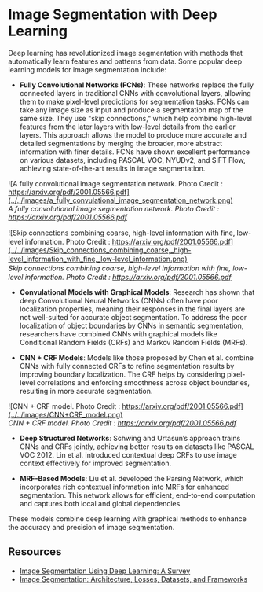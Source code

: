 # Image Segmentation with Deep Learning

Deep learning has revolutionized image segmentation with methods that automatically learn features and patterns from data. Some popular deep learning models for image segmentation include:

- **Fully Convolutional Networks (FCNs)**: These networks replace the fully connected layers in traditional CNNs with convolutional layers, allowing them to make pixel-level predictions for segmentation tasks. FCNs can take any image size as input and produce a segmentation map of the same size. They use "skip connections," which help combine high-level features from the later layers with low-level details from the earlier layers. This approach allows the model to produce more accurate and detailed segmentations by merging the broader, more abstract information with finer details. FCNs have shown excellent performance on various datasets, including PASCAL VOC, NYUDv2, and SIFT Flow, achieving state-of-the-art results in image segmentation.

![A fully convolutional image segmentation network. Photo Credit : https://arxiv.org/pdf/2001.05566.pdf](../../images/a_fully_convulational_image_segmentation_network.png) <br>
*A fully convolutional image segmentation network. Photo Credit : https://arxiv.org/pdf/2001.05566.pdf*

![Skip connections combining coarse, high-level information with ﬁne, low-level information. Photo Credit : https://arxiv.org/pdf/2001.05566.pdf](../../images/Skip_connections_combining_coarse,_high-level_information_with_ﬁne,_low-level_information.png) <br>
*Skip connections combining coarse, high-level information with ﬁne, low-level information. Photo Credit : https://arxiv.org/pdf/2001.05566.pdf*

- **Convulational Models with Graphical Models**: Research has shown that deep Convolutional Neural Networks (CNNs) often have poor localization properties, meaning their responses in the final layers are not well-suited for accurate object segmentation. To address the poor localization of object boundaries by CNNs in semantic segmentation, researchers have combined CNNs with graphical models like Conditional Random Fields (CRFs) and Markov Random Fields (MRFs).

 - **CNN + CRF Models**: Models like those proposed by Chen et al. combine CNNs with fully connected CRFs to refine segmentation results by improving boundary localization. The CRF helps by considering pixel-level correlations and enforcing smoothness across object boundaries, resulting in more accurate segmentation.

![CNN + CRF model. Photo Credit : https://arxiv.org/pdf/2001.05566.pdf](../../images/CNN+CRF_model.png) <br>
*CNN + CRF model. Photo Credit : https://arxiv.org/pdf/2001.05566.pdf*

 - **Deep Structured Networks**: Schwing and Urtasun’s approach trains CNNs and CRFs jointly, achieving better results on datasets like PASCAL VOC 2012. Lin et al. introduced contextual deep CRFs to use image context effectively for improved segmentation.

 - **MRF-Based Models**: Liu et al. developed the Parsing Network, which incorporates rich contextual information into MRFs for enhanced segmentation. This network allows for efficient, end-to-end computation and captures both local and global dependencies.

These models combine deep learning with graphical methods to enhance the accuracy and precision of image segmentation.

## Resources
- [Image Segmentation Using Deep Learning: A Survey](https://medium.com/swlh/image-segmentation-using-deep-learning-a-survey-e37e0f0a1489)
- [Image Segmentation: Architecture, Losses, Datasets, and Frameworks](https://neptune.ai/blog/image-segmentation)
